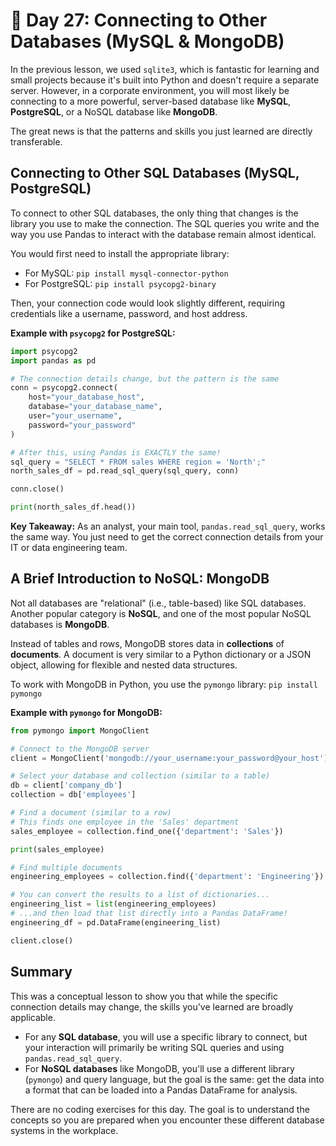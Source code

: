 # 📘 Day 27: Connecting to Other Databases (MySQL & MongoDB)

In the previous lesson, we used `sqlite3`, which is fantastic for learning and small projects because it's built into Python and doesn't require a separate server. However, in a corporate environment, you will most likely be connecting to a more powerful, server-based database like **MySQL**, **PostgreSQL**, or a NoSQL database like **MongoDB**.

The great news is that the patterns and skills you just learned are directly transferable.

## Connecting to Other SQL Databases (MySQL, PostgreSQL)

To connect to other SQL databases, the only thing that changes is the library you use to make the connection. The SQL queries you write and the way you use Pandas to interact with the database remain almost identical.

You would first need to install the appropriate library:
*   For MySQL: `pip install mysql-connector-python`
*   For PostgreSQL: `pip install psycopg2-binary`

Then, your connection code would look slightly different, requiring credentials like a username, password, and host address.

**Example with `psycopg2` for PostgreSQL:**

```python
import psycopg2
import pandas as pd

# The connection details change, but the pattern is the same
conn = psycopg2.connect(
    host="your_database_host",
    database="your_database_name",
    user="your_username",
    password="your_password"
)

# After this, using Pandas is EXACTLY the same!
sql_query = "SELECT * FROM sales WHERE region = 'North';"
north_sales_df = pd.read_sql_query(sql_query, conn)

conn.close()

print(north_sales_df.head())
```
**Key Takeaway:** As an analyst, your main tool, `pandas.read_sql_query`, works the same way. You just need to get the correct connection details from your IT or data engineering team.

## A Brief Introduction to NoSQL: MongoDB

Not all databases are "relational" (i.e., table-based) like SQL databases. Another popular category is **NoSQL**, and one of the most popular NoSQL databases is **MongoDB**.

Instead of tables and rows, MongoDB stores data in **collections** of **documents**. A document is very similar to a Python dictionary or a JSON object, allowing for flexible and nested data structures.

To work with MongoDB in Python, you use the `pymongo` library:
`pip install pymongo`

**Example with `pymongo` for MongoDB:**

```python
from pymongo import MongoClient

# Connect to the MongoDB server
client = MongoClient('mongodb://your_username:your_password@your_host')

# Select your database and collection (similar to a table)
db = client['company_db']
collection = db['employees']

# Find a document (similar to a row)
# This finds one employee in the 'Sales' department
sales_employee = collection.find_one({'department': 'Sales'})

print(sales_employee)

# Find multiple documents
engineering_employees = collection.find({'department': 'Engineering'})

# You can convert the results to a list of dictionaries...
engineering_list = list(engineering_employees)
# ...and then load that list directly into a Pandas DataFrame!
engineering_df = pd.DataFrame(engineering_list)

client.close()
```

## Summary

This was a conceptual lesson to show you that while the specific connection details may change, the skills you've learned are broadly applicable.

*   For any **SQL database**, you will use a specific library to connect, but your interaction will primarily be writing SQL queries and using `pandas.read_sql_query`.
*   For **NoSQL databases** like MongoDB, you'll use a different library (`pymongo`) and query language, but the goal is the same: get the data into a format that can be loaded into a Pandas DataFrame for analysis.

There are no coding exercises for this day. The goal is to understand the concepts so you are prepared when you encounter these different database systems in the workplace.
